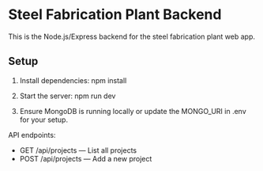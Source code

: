 # Steel Fabrication Plant Backend

This is the Node.js/Express backend for the steel fabrication plant web app.

## Setup

1. Install dependencies:
   npm install

2. Start the server:
   npm run dev

3. Ensure MongoDB is running locally or update the MONGO_URI in .env for your setup.

API endpoints:
- GET /api/projects — List all projects
- POST /api/projects — Add a new project
